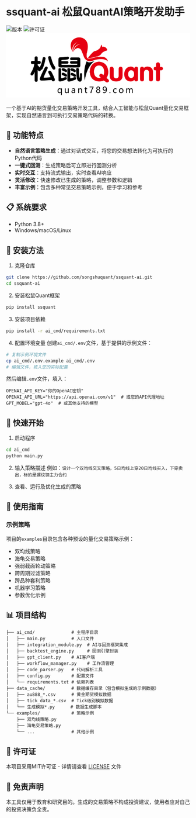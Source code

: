 # ssquant-ai 松鼠QuantAI策略开发助手

![版本](https://img.shields.io/badge/版本-1.0.0-blue)
![许可证](https://img.shields.io/badge/许可证-MIT-green)
![logo](./ssquant/assets/squirrel_quant_logo.png)

一个基于AI的期货量化交易策略开发工具，结合人工智能与松鼠Quant量化交易框架，实现自然语言到可执行交易策略代码的转换。

## 🚀 功能特点

- **自然语言策略生成**：通过对话式交互，将您的交易想法转化为可执行的Python代码
- **一键式回测**：生成策略后可立即进行回测分析
- **实时交互**：支持流式输出，实时查看AI响应
- **灵活修改**：快速修改已生成的策略，调整参数和逻辑
- **丰富示例**：包含多种常见交易策略示例，便于学习和参考

## 📋 系统要求

- Python 3.8+
- Windows/macOS/Linux

## 🔧 安装方法

1. 克隆仓库
```bash
git clone https://github.com/songshuquant/ssquant-ai.git
cd ssquant-ai
```

2. 安装松鼠Quant框架
```bash
pip install ssquant
```

3. 安装项目依赖
```bash
pip install -r ai_cmd/requirements.txt
```

4. 配置环境变量
创建`ai_cmd/.env`文件，基于提供的示例文件：
```bash
# 复制示例环境文件
cp ai_cmd/.env.example ai_cmd/.env
# 编辑文件，填入您的实际配置
```
然后编辑`.env`文件，填入：
```dotenv
OPENAI_API_KEY="你的OpenAI密钥"
OPENAI_API_URL="https://api.openai.com/v1"  # 或您的API代理地址
GPT_MODEL="gpt-4o"  # 或其他支持的模型
```

## 🚀 快速开始

1. 启动程序
```bash
cd ai_cmd
python main.py
```

2. 输入策略描述
例如：`设计一个双均线交叉策略，5日均线上穿20日均线买入，下穿卖出，标的是螺纹钢主力合约`

3. 查看、运行及优化生成的策略

## 📖 使用指南


### 示例策略

项目的`examples`目录包含各种预设的量化交易策略示例：
- 双均线策略
- 海龟交易策略
- 强弱截面轮动策略
- 跨周期过滤策略
- 跨品种套利策略
- 机器学习策略
- 参数优化示例

## 📊 项目结构

```
├── ai_cmd/              # 主程序目录
│   ├── main.py          # 入口文件
│   ├── integration_module.py  # AI与回测框架集成
│   ├── backtest_engine.py     # 回测引擎封装
│   ├── gpt_client.py    # AI客户端
│   ├── workflow_manager.py    # 工作流管理
│   ├── code_parser.py   # 代码解析工具
│   ├── config.py        # 配置文件
│   └── requirements.txt # 依赖列表
├── data_cache/          # 数据缓存目录（包含模拟生成的示例数据）
│   ├── au888_*.csv      # 黄金期货模拟数据
│   ├── tick_data_*.csv  # Tick级别模拟数据
│   └── 生成模拟*.py      # 数据生成脚本
└── examples/            # 策略示例
    ├── 双均线策略.py
    ├── 海龟交易策略.py
    └── ...              # 其他示例
```

## 📝 许可证

本项目采用MIT许可证 - 详情请查看 [LICENSE](LICENSE) 文件

## 📢 免责声明

本工具仅用于教育和研究目的。生成的交易策略不构成投资建议，使用者应对自己的投资决策负全责。 